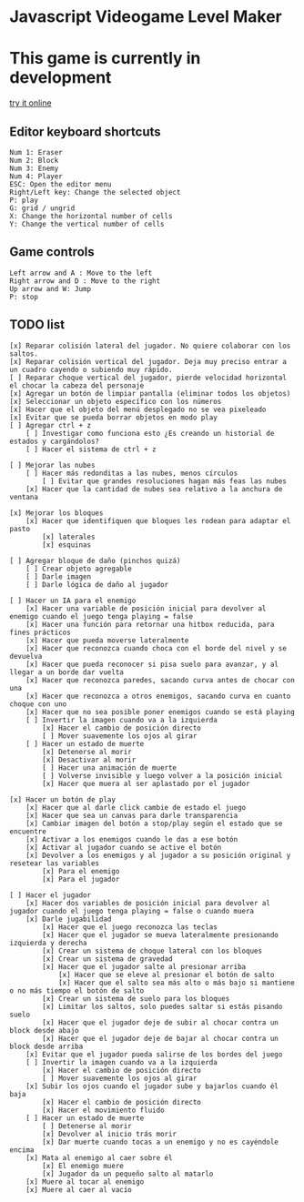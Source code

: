 # Javascript Videogame Level Maker

# This game is currently in development

[try it online](https://luizon.github.io/LevelMaker/)

## Editor keyboard shortcuts

	Num 1: Eraser
	Num 2: Block
	Num 3: Enemy
	Num 4: Player
	ESC: Open the editor menu
	Right/Left key: Change the selected object
	P: play
	G: grid / ungrid
	X: Change the horizontal number of cells
	Y: Change the vertical number of cells

## Game controls

	Left arrow and A : Move to the left
	Right arrow and D : Move to the right
	Up arrow and W: Jump
	P: stop
	
	
## TODO list
	
	[x] Reparar colisión lateral del jugador. No quiere colaborar con los saltos.
	[x] Reparar colisión vertical del jugador. Deja muy preciso entrar a un cuadro cayendo o subiendo muy rápido.
	[ ] Reparar choque vertical del jugador, pierde velocidad horizontal el chocar la cabeza del personaje
	[x] Agregar un botón de limpiar pantalla (eliminar todos los objetos)
	[x] Seleccionar un objeto específico con los números
	[x] Hacer que el objeto del menú desplegado no se vea pixeleado
	[x] Evitar que se pueda borrar objetos en modo play
	[ ] Agregar ctrl + z
		[ ] Investigar como funciona esto ¿Es creando un historial de estados y cargándolos?
		[ ] Hacer el sistema de ctrl + z
	
	[ ] Mejorar las nubes
		[ ] Hacer más redonditas a las nubes, menos círculos
			[ ] Evitar que grandes resoluciones hagan más feas las nubes
		[x] Hacer que la cantidad de nubes sea relativo a la anchura de ventana
	
	[x] Mejorar los bloques
		[x] Hacer que identifiquen que bloques les rodean para adaptar el pasto
			[x] laterales
			[x] esquinas
	
	[ ] Agregar bloque de daño (pinchos quizá)
		[ ] Crear objeto agregable
		[ ] Darle imagen
		[ ] Darle lógica de daño al jugador
	
	[ ] Hacer un IA para el enemigo
		[x] Hacer una variable de posición inicial para devolver al enemigo cuando el juego tenga playing = false
		[x] Hacer una función para retornar una hitbox reducida, para fines prácticos
		[x] Hacer que pueda moverse lateralmente
		[x] Hacer que reconozca cuando choca con el borde del nivel y se devuelva
		[x] Hacer que pueda reconocer si pisa suelo para avanzar, y al llegar a un borde dar vuelta
		[x] Hacer que reconozca paredes, sacando curva antes de chocar con una
		[x] Hacer que reconozca a otros enemigos, sacando curva en cuanto choque con uno
		[x] Hacer que no sea posible poner enemigos cuando se está playing
		[ ] Invertir la imagen cuando va a la izquierda
			[x] Hacer el cambio de posición directo
			[ ] Mover suavemente los ojos al girar
		[ ] Hacer un estado de muerte
			[x] Detenerse al morir
			[x] Desactivar al morir
			[ ] Hacer una animación de muerte
			[ ] Volverse invisible y luego volver a la posición inicial
			[x] Hacer que muera al ser aplastado por el jugador

	[x] Hacer un botón de play
		[x] Hacer que al darle click cambie de estado el juego
		[x] Hacer que sea un canvas para darle transparencia
		[x] Cambiar imagen del botón a stop/play según el estado que se encuentre
		[x] Activar a los enemigos cuando le das a ese botón
		[x] Activar al jugador cuando se active el botón
		[x] Devolver a los enemigos y al jugador a su posición original y resetear las variables
			[x] Para el enemigo
			[x] Para el jugador

	[ ] Hacer el jugador
		[x] Hacer dos variables de posición inicial para devolver al jugador cuando el juego tenga playing = false o cuando muera
		[x] Darle jugabilidad
			[x] Hacer que el juego reconozca las teclas
			[x] Hacer que el jugador se mueva lateralmente presionando izquierda y derecha
			[x] Crear un sistema de choque lateral con los bloques
			[x] Crear un sistema de gravedad
			[x] Hacer que el jugador salte al presionar arriba
				[x] Hacer que se eleve al presionar el botón de salto
				[x] Hacer que el salto sea más alto o más bajo si mantiene o no más tiempo el botón de salto
			[x] Crear un sistema de suelo para los bloques
			[x] Limitar los saltos, solo puedes saltar si estás pisando suelo
			[x] Hacer que el jugador deje de subir al chocar contra un block desde abajo
			[x] Hacer que el jugador deje de bajar al chocar contra un block desde arriba
		[x] Evitar que el jugador pueda salirse de los bordes del juego
		[ ] Invertir la imagen cuando va a la izquierda
			[x] Hacer el cambio de posición directo
			[ ] Mover suavemente los ojos al girar
		[x] Subir los ojos cuando el jugador sube y bajarlos cuando él baja
			[x] Hacer el cambio de posición directo
			[x] Hacer el movimiento fluido
		[ ] Hacer un estado de muerte
			[ ] Detenerse al morir
			[x] Devolver al inicio trás morir
			[x] Dar muerte cuando tocas a un enemigo y no es cayéndole encima
		[x] Mata al enemigo al caer sobre él
			[x] El enemigo muere
			[x] Jugador da un pequeño salto al matarlo
		[x] Muere al tocar al enemigo
		[x] Muere al caer al vacío
